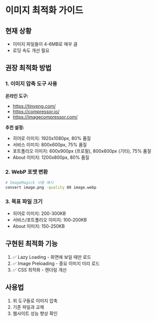 # 이미지 최적화 가이드

## 현재 상황
- 이미지 파일들이 4-6MB로 매우 큼
- 로딩 속도 개선 필요

## 권장 최적화 방법

### 1. 이미지 압축 도구 사용
**온라인 도구:**
- https://tinypng.com/
- https://compressor.io/
- https://imagecompressor.com/

**추천 설정:**
- 히어로 이미지: 1920x1080px, 80% 품질
- 서비스 이미지: 800x600px, 75% 품질  
- 포트폴리오 이미지: 600x900px (프로필), 800x600px (기타), 75% 품질
- About 이미지: 1200x800px, 80% 품질

### 2. WebP 포맷 변환
```bash
# ImageMagick 사용 예시
convert image.png -quality 80 image.webp
```

### 3. 목표 파일 크기
- 히어로 이미지: 200-300KB
- 서비스/포트폴리오 이미지: 100-200KB
- About 이미지: 150-250KB

## 구현된 최적화 기능
1. ✅ Lazy Loading - 화면에 보일 때만 로드
2. ✅ Image Preloading - 중요 이미지 미리 로드
3. ✅ CSS 최적화 - 렌더링 개선

## 사용법
1. 위 도구들로 이미지 압축
2. 기존 파일과 교체
3. 웹사이트 성능 향상 확인